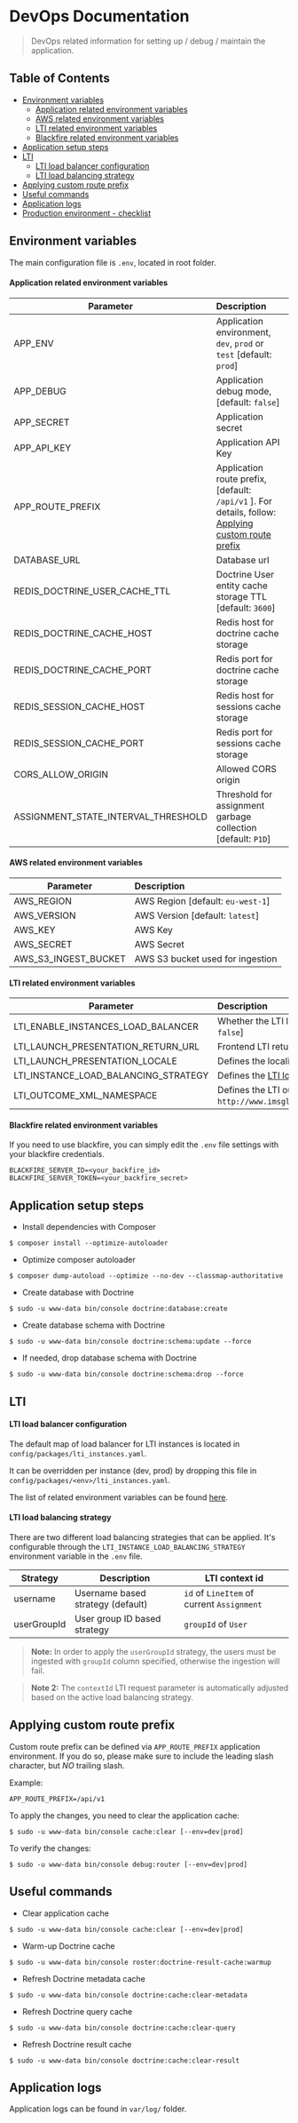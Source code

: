 # DevOps Documentation

> DevOps related information for setting up / debug / maintain the application.

## Table of Contents
- [Environment variables](#environment-variables)
    - [Application related environment variables](#application-related-environment-variables)
    - [AWS related environment variables](#aws-related-environment-variables)
    - [LTI related environment variables](#lti-related-environment-variables)
    - [Blackfire related environment variables](#blackfire-related-environment-variables)
- [Application setup steps](#application-setup-steps)
- [LTI](#lti)
    - [LTI load balancer configuration](#lti-load-balancer-configuration)
    - [LTI load balancing strategy](#lti-load-balancing-strategy)
- [Applying custom route prefix](#applying-custom-route-prefix)
- [Useful commands](#useful-commands)
- [Application logs](#application-logs)
- [Production environment - checklist](https://symfony.com/doc/current/performance.html)

## Environment variables

The main configuration file is `.env`, located in root folder.

#### Application related environment variables

| Parameter | Description |
| ------------- |:-------------|
| APP_ENV | Application environment, `dev`, `prod` or `test` [default: `prod`] |
| APP_DEBUG | Application debug mode, [default: `false`] |
| APP_SECRET | Application secret |
| APP_API_KEY | Application API Key |
| APP_ROUTE_PREFIX | Application route prefix, [default: `/api/v1` ]. For details, follow: [Applying custom route prefix](#applying-custom-route-prefix)
| DATABASE_URL | Database url |
| REDIS_DOCTRINE_USER_CACHE_TTL | Doctrine User entity cache storage TTL [default: `3600`] |
| REDIS_DOCTRINE_CACHE_HOST | Redis host for doctrine cache storage |
| REDIS_DOCTRINE_CACHE_PORT | Redis port for doctrine cache storage |
| REDIS_SESSION_CACHE_HOST | Redis host for sessions cache storage |
| REDIS_SESSION_CACHE_PORT | Redis port for sessions cache storage |
| CORS_ALLOW_ORIGIN | Allowed CORS origin |
| ASSIGNMENT_STATE_INTERVAL_THRESHOLD | Threshold for assignment garbage collection [default: `P1D`] |
  
#### AWS related environment variables

| Parameter | Description |
| ------------- |:-------------|
| AWS_REGION | AWS Region [default: `eu-west-1`] |
| AWS_VERSION | AWS Version [default: `latest`] |
| AWS_KEY | AWS Key |
| AWS_SECRET | AWS Secret |
| AWS_S3_INGEST_BUCKET | AWS S3 bucket used for ingestion |
     
#### LTI related environment variables

| Parameter | Description |
| ------------- |:-------------|
| LTI_ENABLE_INSTANCES_LOAD_BALANCER | Whether the LTI link should be load balanced or not [default: `false`] |
| LTI_LAUNCH_PRESENTATION_RETURN_URL | Frontend LTI return link |
| LTI_LAUNCH_PRESENTATION_LOCALE | Defines the localisation of TAO instance [default: `en-EN`] |
| LTI_INSTANCE_LOAD_BALANCING_STRATEGY | Defines the [LTI load balancing strategy](#lti-load-balancing-strategy) [default: `username`] |
| LTI_OUTCOME_XML_NAMESPACE | Defines the LTI outcome XML namespace [default: `http://www.imsglobal.org/services/ltiv1p1/xsd/imsoms_v1p0`] |

#### Blackfire related environment variables

If you need to use blackfire, you can simply edit the `.env` file settings with your blackfire credentials.

```dotenv
BLACKFIRE_SERVER_ID=<your_backfire_id>
BLACKFIRE_SERVER_TOKEN=<your_backfire_secret>
```

## Application setup steps

- Install dependencies with Composer

```shell script
$ composer install --optimize-autoloader
```

- Optimize composer autoloader

```shell script
$ composer dump-autoload --optimize --no-dev --classmap-authoritative
```

- Create database with Doctrine

```shell script
$ sudo -u www-data bin/console doctrine:database:create
``` 

- Create database schema with Doctrine

```shell script
$ sudo -u www-data bin/console doctrine:schema:update --force
```

- If needed, drop database schema with Doctrine

```shell script
$ sudo -u www-data bin/console doctrine:schema:drop --force
```

## LTI

#### LTI load balancer configuration

The default map of load balancer for LTI instances is located in `config/packages/lti_instances.yaml`.

It can be overridden per instance (dev, prod) by dropping this file in `config/packages/<env>/lti_instances.yaml`.

The list of related environment variables can be found [here](#lti-related-environment-variables).

#### LTI load balancing strategy

There are two different load balancing strategies that can be applied. It's configurable through the 
`LTI_INSTANCE_LOAD_BALANCING_STRATEGY` environment variable in the `.env` file.

| Strategy | Description | LTI context id |
| -------------|-------------|-----------|
| username | Username based strategy (default)| `id` of `LineItem` of current `Assignment`|
| userGroupId | User group ID based strategy | `groupId` of `User` |

> **Note:** In order to apply the `userGroupId` strategy, the users must be ingested with `groupId` column specified, 
otherwise the ingestion will fail.

> **Note 2:** The `contextId` LTI request parameter is automatically adjusted based on the active load balancing strategy.

## Applying custom route prefix

Custom route prefix can be defined via `APP_ROUTE_PREFIX` application environment. 
If you do so, please make sure to include the leading slash character, but *NO* trailing slash.

Example:

```dotenv
APP_ROUTE_PREFIX=/api/v1
```

To apply the changes, you need to clear the application cache:

```shell script
$ sudo -u www-data bin/console cache:clear [--env=dev|prod]
```

To verify the changes:

```shell script
$ sudo -u www-data bin/console debug:router [--env=dev|prod]
```

## Useful commands

- Clear application cache

```shell script
$ sudo -u www-data bin/console cache:clear [--env=dev|prod]
```

- Warm-up Doctrine cache

```shell script
$ sudo -u www-data bin/console roster:doctrine-result-cache:warmup
```

- Refresh Doctrine metadata cache

```shell script
$ sudo -u www-data bin/console doctrine:cache:clear-metadata
```

- Refresh Doctrine query cache

```shell script
$ sudo -u www-data bin/console doctrine:cache:clear-query
```

- Refresh Doctrine result cache

```shell script
$ sudo -u www-data bin/console doctrine:cache:clear-result
```

## Application logs

Application logs can be found in `var/log/` folder.
